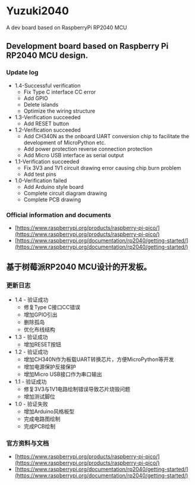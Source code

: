 # Yuzuki2040
A dev board based on RaspberryPi RP2040 MCU

## Development board based on Raspberry Pi RP2040 MCU design.

### Update log

* 1.4-Successful verification
     * Fix Type C interface CC error
     * Add GPIO
     * Delete islands
     * Optimize the wiring structure
* 1.3-Verification succeeded
     * Add RESET button
* 1.2-Verification succeeded
     * Add CH340N as the onboard UART conversion chip to facilitate the development of MicroPython etc.
     * Add power protection reverse connection protection
     * Add Micro USB interface as serial output
* 1.1-Verification succeeded
     * Fix 3V3 and 1V1 circuit drawing error causing chip burn problem
     * Add test pins
* 1.0-Verification failed
     * Add Arduino style board
     * Complete circuit diagram drawing
     * Complete PCB drawing

### Official information and documents

* [https://www.raspberrypi.org/products/raspberry-pi-pico/](https://www.raspberrypi.org/products/raspberry-pi-pico/)
* [https://www.raspberrypi.org/documentation/rp2040/getting-started/](https://www.raspberrypi.org/documentation/rp2040/getting-started/)

## 基于树莓派RP2040 MCU设计的开发板。

### 更新日志

* 1.4 - 验证成功
    * 修复Type C接口CC错误
    * 增加GPIO引出
    * 删除孤岛
    * 优化布线结构
* 1.3 - 验证成功
    * 增加RESET按钮
* 1.2 - 验证成功
    * 增加CH340N作为板载UART转换芯片，方便MicroPython等开发
    * 增加电源保护反接保护
    * 增加Micro USB接口作为串口输出
* 1.1 - 验证成功
    * 修复3V3与1V1电路绘制错误导致芯片烧毁问题
    * 增加测试脚位
* 1.0 - 验证失败
    * 增加Arduino风格板型
    * 完成电路图绘制
    * 完成PCB绘制

### 官方资料与文档

* [https://www.raspberrypi.org/products/raspberry-pi-pico/](https://www.raspberrypi.org/products/raspberry-pi-pico/)
* [https://www.raspberrypi.org/documentation/rp2040/getting-started/](https://www.raspberrypi.org/documentation/rp2040/getting-started/)
